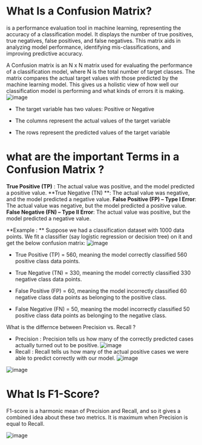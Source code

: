 # What Is a Confusion Matrix?
is a performance evaluation tool in machine learning, representing the accuracy of a classification model. It displays the number of true positives, true negatives, false positives, and false negatives. This matrix aids in analyzing model performance, identifying mis-classifications, and improving predictive accuracy.

A Confusion matrix is an N x N matrix used for evaluating the performance of a classification model, where N is the total number of target classes. The matrix compares the actual target values with those predicted by the machine learning model. This gives us a holistic view of how well our classification model is performing and what kinds of errors it is making.
![image](https://av-eks-blogoptimized.s3.amazonaws.com/Basic-Confusion-matrix.png)

-  The target variable has two values: Positive or Negative

-  The columns represent the actual values of the target variable

-  The rows represent the predicted values of the target variable


# what are the important Terms in a Confusion Matrix ?

**True Positive (TP)** :  The actual value was positive, and the model predicted a positive value.
**True Negative (TN) **:  The actual value was negative, and the model predicted a negative value.
**False Positive (FP) – Type I Error**:  The actual value was negative, but the model predicted a positive value.
**False Negative (FN) – Type II Error**:  The actual value was positive, but the model predicted a negative value.


**Example : **
Suppose we had a classification dataset with 1000 data points. We fit a classifier (say logistic regression or decision tree) on it and get the below confusion matrix:
![image](https://av-eks-blogoptimized.s3.amazonaws.com/Confusionmatrix-example.png)

- True Positive (TP) = 560, meaning the model correctly classified 560 positive class data points.

- True Negative (TN) = 330, meaning the model correctly classified 330 negative class data points.

- False Positive (FP) = 60, meaning the model incorrectly classified 60 negative class data points as belonging to the positive class.

- False Negative (FN) = 50, meaning the model incorrectly classified 50 positive class data points as belonging to the negative class.



What is the differnce between Precision vs. Recall ?

- Precision :  Precision tells us how many of the correctly predicted cases actually turned out to be positive.
![image](https://av-eks-blogoptimized.s3.amazonaws.com/Confusion-matrix_Precision.png)
- Recall : Recall tells us how many of the actual positive cases we were able to predict correctly with our model.
![image](https://av-eks-blogoptimized.s3.amazonaws.com/Confusion-matrix_Recall.png)

![image](https://av-eks-blogoptimized.s3.amazonaws.com/Example-Confusion-matrix.png)


# What Is F1-Score?

F1-score is a harmonic mean of Precision and Recall, and so it gives a combined idea about these two metrics. It is maximum when Precision is equal to Recall.

![image](https://av-eks-blogoptimized.s3.amazonaws.com/Confusion-Matrix-F1-score.png)


























